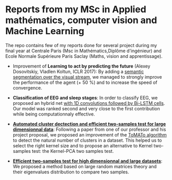 # Reports from my MSc in Applied mathématics, computer vision and Machine Learning

The repo contains few of my reports done for several project during my final year at Centrale Paris (Msc in Mathématics,Diplôme d'ingénieur) and Ecole Normale Supérieure Paris Saclay (Maths, vision and apprentissage). 

- Improvement of **Learning to act by predicting the future** (Alexey Dosovitskiy, Vladlen Koltun, ICLR 2017): By adding a [semantic segmentation over the visual stream](https://github.com/AntoineGuillot2/ReportsAndPapers/blob/master/Improving_Learning_To_act_by_predicting_the_future.pdf), we managed to strongly improve the performance of the agent (+ 50 %) and to increase the speed of convergence.

- **Classification of EEG and sleep stages**: In order to classify EEG, we proposed an hybrid net [with 1D convolutions followed by Bi-LSTM cells](https://github.com/AntoineGuillot2/ReportsAndPapers/blob/master/Dreem_ENS_EEG_Classification.pdf). Our model was ranked second and very close to the first contribution while being computationnaly effective.

- **[Automated cluster dectection and efficient two-samples test for large dimensionnal data](https://github.com/AntoineGuillot2/ReportsAndPapers/blob/master/Two_sample_test.pdf)**: Following a paper from one of our professor and his project proposal, we proposed an improvement of the [ToMATo algorithm](https://geometrica.saclay.inria.fr/data/Steve.Oudot/clustering/) to detect the natural number of clusters in a dataset. This helped us to select the right kernel size and to propose an alternative to Kernel two-samples test: the Kernel-PCA two samples test.

- **[Efficient two-samples test for high dimensionnal and large datasets](https://github.com/AntoineGuillot2/ReportsAndPapers/blob/master/Two_samples_test_with_random_graph.pdf)**: We proposed a method based on large random matrices theory and their eigenvalues distribution to compare two samples. 
